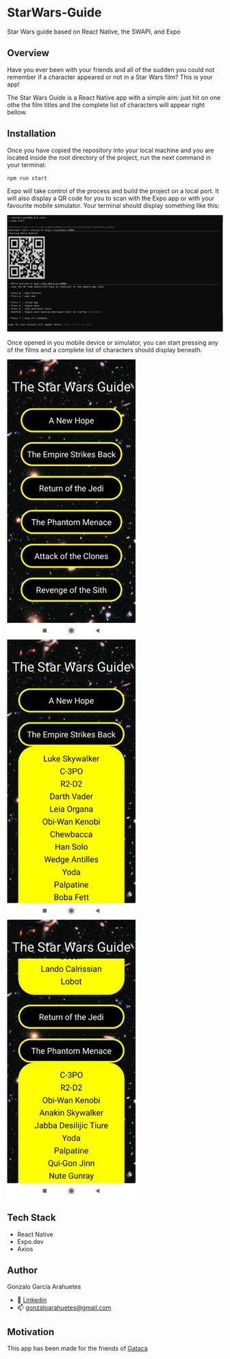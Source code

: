 # StarWars-Guide
Star Wars guide based on React Native, the SWAPI, and Expo

## Overview
Have you ever been with your friends and all of the sudden you could not remember if a character appeared or not in a Star Wars film? This is your app!

The Star Wars Guide is a React Native app with a simple aim: just hit on one othe the film titles and the complete list of characters will appear right bellow.

## Installation
Once you have copied the repository into your local machine and you are located inside the root directory of the project, run the next command in your terminal:
```
npm run start
```
Expo will take control of the process and build the project on a local port. It will also display a QR code for you to scan with the Expo app or with your favourite mobile simulator. Your terminal should display something like this:

<img src="./assets/terminal-screenshot.png" width="1200" type="image"></a>

Once opened in you mobile device or simulator, you can start pressing any of the films and a complete list of characters should display beneath.

<img src="./assets/Screenshot_1.jpg" width="300" type="image"></a>
<img src="./assets/Screenshot_2.jpg" width="300" type="image"></a>
<img src="./assets/Screenshot_3.jpg" width="300" type="image"></a>


## Tech Stack
* React Native
* Expo.dev
* Axios


## Author
Gonzalo García Arahuetes
- 💼 [Linkedin](https://www.linkedin.com/in/gonzalo-garcia-arahuetes/)
- 📫 gonzaloarahuetes@gmail.com

## Motivation
This app has been made for the friends of [Gataca](https://gataca.io)
